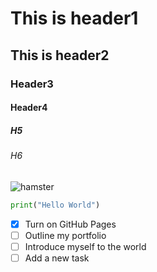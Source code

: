 # This is header1
## This is header2
### Header3
#### Header4
##### H5
###### H6

![hamster](https://github.com/user-attachments/assets/0db782b7-6910-40bc-a6cd-56226c8483b1)

```python
print("Hello World")
```

- [x] Turn on GitHub Pages
- [ ] Outline my portfolio
- [ ] Introduce myself to the world
- [ ] Add a new task
